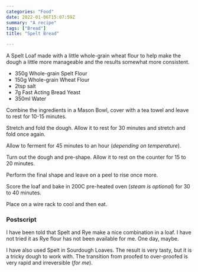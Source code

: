 ```yaml
---
categories: "Food"
date: 2022-01-06T15:07:59Z
summary: "A recipe"
tags: ["Bread"]
title: "Spelt Bread"

---
```

A Spelt Loaf made with a little whole-grain wheat flour to help make the dough a little more manageable and the results somewhat more consistent.

* 350g Whole-grain Spelt Flour
* 150g Whole-grain Wheat Flour
* 2tsp salt
* 7g Fast Acting Bread Yeast
* 350ml Water

Combine the ingredients in a Mason Bowl, cover with a tea towel and leave to rest for 10-15 minutes.

Stretch and fold the dough. Allow it to rest for 30 minutes and stretch and fold once again.

Allow to ferment for 45 minutes to an hour (_depending on temperature_).

Turn out the dough and pre-shape. Allow it to rest on the counter for 15 to 20 minutes.

Perform the final shape and leave on a peel to rise once more.

Score the loaf and bake in 200C pre-heated oven (_steam is optional_) for 30 to 40 minutes.

Place on a wire rack to cool and then eat.

### Postscript

I have been told that Spelt and Rye make a nice combination in a loaf. I have not tried it as Rye flour has not been available for me. One day, maybe.

I have also used Spelt in Sourdough Loaves. The result is very tasty, but it is a tricky dough to work with. The transition from proofed to over-proofed is very rapid and irreversible (_for me_).